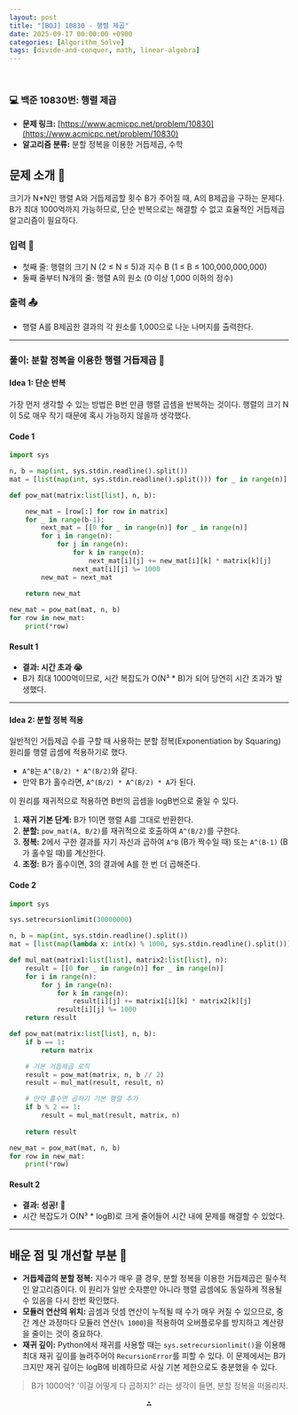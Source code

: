 ```yaml
---
layout: post
title: "[BOJ] 10830 - 행렬 제곱"
date: 2025-09-17 00:00:00 +0900
categories: [Algorithm_Solve]
tags: [divide-and-conquer, math, linear-algebra]
---
```


<br>

### 💻 백준 10830번: 행렬 제곱

- **문제 링크:** [https://www.acmicpc.net/problem/10830](https://www.acmicpc.net/problem/10830)
- **알고리즘 분류:** 분할 정복을 이용한 거듭제곱, 수학

## 문제 소개 🧐

크기가 N*N인 행렬 A와 거듭제곱할 횟수 B가 주어질 때, A의 B제곱을 구하는 문제다. B가 최대 1000억까지 가능하므로, 단순 반복으로는 해결할 수 없고 효율적인 거듭제곱 알고리즘이 필요하다.

### 입력 📝

- 첫째 줄: 행렬의 크기 N (2 ≤ N ≤ 5)과 지수 B (1 ≤ B ≤ 100,000,000,000)
- 둘째 줄부터 N개의 줄: 행렬 A의 원소 (0 이상 1,000 이하의 정수)

### 출력 📤

- 행렬 A를 B제곱한 결과의 각 원소를 1,000으로 나눈 나머지를 출력한다.

---

### 풀이: 분할 정복을 이용한 행렬 거듭제곱 🚀

#### Idea 1: 단순 반복

가장 먼저 생각할 수 있는 방법은 B번 만큼 행렬 곱셈을 반복하는 것이다. 행렬의 크기 N이 5로 매우 작기 때문에 혹시 가능하지 않을까 생각했다.

#### Code 1

```python
import sys

n, b = map(int, sys.stdin.readline().split())
mat = [list(map(int, sys.stdin.readline().split())) for _ in range(n)]

def pow_mat(matrix:list[list], n, b):

    new_mat = [row[:] for row in matrix]
    for _ in range(b-1):
        next_mat = [[0 for _ in range(n)] for _ in range(n)]
        for i in range(n):
            for j in range(n):
                for k in range(n):
                    next_mat[i][j] += new_mat[i][k] * matrix[k][j]
                next_mat[i][j] %= 1000
        new_mat = next_mat
    
    return new_mat

new_mat = pow_mat(mat, n, b)
for row in new_mat:
    print(*row)
```

#### Result 1

- **결과: 시간 초과 😭**
- B가 최대 1000억이므로, 시간 복잡도가 O(N³ * B)가 되어 당연히 시간 초과가 발생했다.

---

#### Idea 2: 분할 정복 적용

일반적인 거듭제곱 수를 구할 때 사용하는 분할 정복(Exponentiation by Squaring) 원리를 행렬 곱셈에 적용하기로 했다.

- `A^B`는 `A^(B/2) * A^(B/2)`와 같다.
- 만약 B가 홀수라면, `A^(B/2) * A^(B/2) * A`가 된다.

이 원리를 재귀적으로 적용하면 B번의 곱셈을 logB번으로 줄일 수 있다.

1.  **재귀 기본 단계:** B가 1이면 행렬 A를 그대로 반환한다.
2.  **분할:** `pow_mat(A, B/2)`를 재귀적으로 호출하여 `A^(B/2)`를 구한다.
3.  **정복:** 2에서 구한 결과를 자기 자신과 곱하여 `A^B` (B가 짝수일 때) 또는 `A^(B-1)` (B가 홀수일 때)를 계산한다.
4.  **조정:** B가 홀수이면, 3의 결과에 A를 한 번 더 곱해준다.

#### Code 2

```python
import sys

sys.setrecursionlimit(30000000)

n, b = map(int, sys.stdin.readline().split())
mat = [list(map(lambda x: int(x) % 1000, sys.stdin.readline().split())) for _ in range(n)]

def mul_mat(matrix1:list[list], matrix2:list[list], n):
    result = [[0 for _ in range(n)] for _ in range(n)]
    for i in range(n):
        for j in range(n):
            for k in range(n):
                result[i][j] += matrix1[i][k] * matrix2[k][j]
            result[i][j] %= 1000
    return result

def pow_mat(matrix:list[list], n, b):
    if b == 1:
        return matrix

    # 기본 거듭제곱 로직
    result = pow_mat(matrix, n, b // 2)
    result = mul_mat(result, result, n)

    # 만약 홀수면 곱하기 기본 행렬 추가
    if b % 2 == 1:
        result = mul_mat(result, matrix, n)
    
    return result

new_mat = pow_mat(mat, n, b)
for row in new_mat:
    print(*row)
```

#### Result 2

- **결과: 성공!** 🎉
- 시간 복잡도가 O(N³ * logB)로 크게 줄어들어 시간 내에 문제를 해결할 수 있었다.

---

## 배운 점 및 개선할 부분 🤔

- **거듭제곱의 분할 정복:** 지수가 매우 클 경우, 분할 정복을 이용한 거듭제곱은 필수적인 알고리즘이다. 이 원리가 일반 숫자뿐만 아니라 행렬 곱셈에도 동일하게 적용될 수 있음을 다시 한번 확인했다.
- **모듈러 연산의 위치:** 곱셈과 덧셈 연산이 누적될 때 수가 매우 커질 수 있으므로, 중간 계산 과정마다 모듈러 연산(`% 1000`)을 적용하여 오버플로우를 방지하고 계산량을 줄이는 것이 중요하다.
- **재귀 깊이:** Python에서 재귀를 사용할 때는 `sys.setrecursionlimit()`을 이용해 최대 재귀 깊이를 늘려주어야 `RecursionError`를 피할 수 있다. 이 문제에서는 B가 크지만 재귀 깊이는 logB에 비례하므로 사실 기본 제한으로도 충분했을 수 있다.

> B가 1000억? '이걸 어떻게 다 곱하지?' 라는 생각이 들면, 분할 정복을 떠올리자.

<div style="text-align: center">⁂</div>
